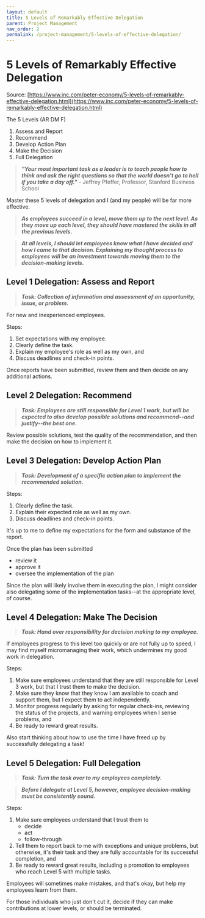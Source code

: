 ```yaml
---
layout: default
title: 5 Levels of Remarkably Effective Delegation
parent: Project Management
nav_order: 2
permalink: /project-management/5-levels-of-effective-delegation/
---
```


# 5 Levels of Remarkably Effective Delegation

Source: [https://www.inc.com/peter-economy/5-levels-of-remarkably-effective-delegation.html](https://www.inc.com/peter-economy/5-levels-of-remarkably-effective-delegation.html)

The 5 Levels (AR DM F)
1. Assess and Report
2. Recommend
3. Develop Action Plan
4. Make the Decision
5. Full Delegation

> ***"Your most important task as a leader is to teach people how to think and ask the right questions so that the world doesn't go to hell if you take a day off."*** - Jeffrey Pfeffer, Professor, Stanford Business School

Master these 5 levels of delegation and I (and my people) will be far more effective.

> ***As employees succeed in a level, move them up to the next level. As they move up each level, they should have mastered the skills in all the previous levels.***

> ***At all levels, I should let employees know what I have decided and how I came to that decision. Explaining my **thought process** to employees will be an **investment** towards moving them to the decision-making levels.***

## Level 1 Delegation: Assess and Report

> ***Task: Collection of information and assessment of an opportunity, issue, or problem.***

For new and inexperienced employees.

Steps:
1. Set expectations with my employee.
2. Clearly define the task.
3. Explain my employee's role as well as my own, and
4. Discuss deadlines and check-in points.

Once reports have been submitted, review them and then decide on any additional actions.

## Level 2 Delegation: Recommend

> ***Task: Employees are still responsible for Level 1 work, but will be expected to also develop possible solutions and recommend--and justify--the best one.***

Review possible solutions, test the quality of the recommendation, and then make the decision on how to implement it. 

## Level 3 Delegation: Develop Action Plan

> ***Task: Development of a specific action plan to implement the recommended solution.***

Steps:
1. Clearly define the task.
2. Explain their expected role as well as my own.
3. Discuss deadlines and check-in points.

It's up to me to define my expectations for the form and substance of the report. 

Once the plan has been submitted
- review it
- approve it
- oversee the implementation of the plan

Since the plan will likely involve them in executing the plan, I might consider also delegating some of the implementation tasks--at the appropriate level, of course.

## Level 4 Delegation: Make The Decision

> ***Task: Hand over responsibility for decision making to my employee.***

If employees progress to this level too quickly or are not fully up to speed, I may find myself micromanaging their work, which undermines my good work in delegation.

Steps:
1. Make sure employees understand that they are still responsible for Level 3 work, but that I trust them to make the decision.
2. Make sure they know that they know I am available to coach and support them, but I expect them to act independently.
3. Monitor progress regularly by asking for regular check-ins, reviewing the status of the projects, and warning employees when I sense problems, and
4. Be ready to reward great results.

Also start thinking about how to use the time I have freed up by successfully delegating a task!

## Level 5 Delegation: Full Delegation

> ***Task: Turn the task over to my employees completely.***

> ***Before I delegate at Level 5, however, employee decision-making must be consistently sound.***

Steps:
1. Make sure employees understand that I trust them to
    - decide
    - act
    - follow-through
2. Tell them to report back to me with exceptions and unique problems, but otherwise, it's their task and they are fully accountable for its successful completion, and
3. Be ready to reward great results, including a promotion to employees who reach Level 5 with multiple tasks.

Employees will sometimes make mistakes, and that's okay, but help my employees learn from them. 

For those individuals who just don't cut it, decide if they can make contributions at lower levels, or should be terminated.

